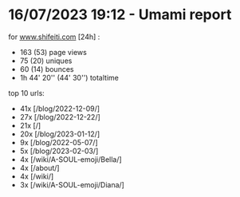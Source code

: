 # 16/07/2023 19:12 - Umami report
for www.shifeiti.com [24h] :

 - 163 (53) page views
 - 75 (20) uniques
 - 60 (14) bounces
 - 1h 44' 20'' (44' 30'') totaltime


top 10 urls:
 - 41x [/blog/2022-12-09/]
 - 27x [/blog/2022-12-22/]
 - 21x [/]
 - 20x [/blog/2023-01-12/]
 - 9x [/blog/2022-05-07/]
 - 5x [/blog/2023-02-03/]
 - 4x [/wiki/A-SOUL-emoji/Bella/]
 - 4x [/about/]
 - 4x [/wiki/]
 - 3x [/wiki/A-SOUL-emoji/Diana/]


